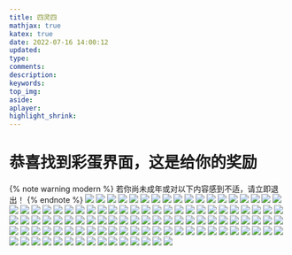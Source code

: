 ```yaml
---
title: 四灵四
mathjax: true
katex: true
date: 2022-07-16 14:00:12
updated:
type:
comments:
description:
keywords:
top_img:
aside:
aplayer:
highlight_shrink:
---
```


# 恭喜找到彩蛋界面，这是给你的奖励
{% note warning modern %}
若你尚未成年或对以下内容感到不适，请立即退出！
{% endnote %}
![](https://file.3dtuman.com/hentai/2021012722/thumb_0_425_f1ggshsx052.jpg)
![](https://file.3dtuman.com/hentai/20220623/thumb_0_425_frysovmi5am.jpg)
![](https://file.3dtuman.com/hentai/20220623/thumb_0_425_wghdn2og1da.jpg)
![](https://file.3dtuman.com/hentai/20220623/thumb_0_425_a3rxnphjzq5.jpg)
![](https://file.3dtuman.com/hentai/20220623/thumb_0_425_uaaiog2s5ht.jpg)
![](https://cdn.3dtuman.com/h/20220708/thumb_0_425_fmab5giuf03.jpg)
![](https://cdn.3dtuman.com/h/20220629/thumb_0_425_eiimfkbutyn.jpg)
![](https://cdn.3dtuman.com/h/20220621/thumb_0_425_cfwrhwpusc3.jpg)
![](https://cdn.3dtuman.com/h/20220613/thumb_0_425_p4tdjxwmq4o.jpg)
![](https://file.3dtuman.com/hentai/20220509/thumb_0_425_vkt1e504j3b.jpg)
![](https://cdn.3dtuman.com/h/20220610/thumb_0_425_ti4qwwxjitn.jpg)
![](https://file.3dtuman.com/hentai/20220509/thumb_0_425_dqk2pw0c2ro.jpg)
![](https://file.3dtuman.com/hentai/20220509/thumb_0_425_njc3kxlbvn2.jpg)
![](https://cdn.3dtuman.com/h/20220524/thumb_0_425_jglwrd4gi1s.jpg)
![](https://file.3dtuman.com/hentai/20220326/thumb_0_425_gizfyvfpm5n.jpg)
![](https://file.3dtuman.com/hentai/20220327/thumb_0_425_m0iyz4apo4b.jpg)
![](https://cdn.3dtuman.com/h/20220520/thumb_0_425_2hltq4kz5ni.jpg)
![](https://file.3dtuman.com/hentai/20220326/thumb_0_425_avq5dtfk5ws.jpg)
![](https://cdn.3dtuman.com/h/20220616/thumb_0_425_beaa3hpamv0.jpg)
![](https://cdn.3dtuman.com/h/20220419/thumb_0_425_yziahacffdo.jpg)
![](https://cdn.3dtuman.com/h/20220411/thumb_0_425_cghawvofxct.jpg)
![](https://cdn.3dtuman.com/h/20220317/thumb_0_425_hpmonparsmy.jpg)
![](https://cdn.3dtuman.com/h/20220311/thumb_0_425_b03ohcjpkom.jpg)
![](https://file.3dtuman.com/hentai/20220219/thumb_0_425_tby5r02foi1.jpg)
![](https://file.3dtuman.com/2019/0307/20190307081635539.jpg)
![](https://file.3dtuman.com/2021/0228/20210228090754894.jpg)
![](https://file.3dtuman.com/2018/0723/20180723113712426.jpg)
![](https://file.3dtuman.com/h/2019020420/thumb_222_0_sjakdkemq5z.jpg)
![](https://file.3dtuman.com/2019/1215/20191215070211953.jpg)
![](https://file.3dtuman.com/2018/0808/20180808093427759.jpg)
![](https://file.3dtuman.com/2019/0306/20190306091109871.jpg)
![](https://file.3dtuman.com/2018/0722/20180722021806489.jpg)
![](https://file.3dtuman.com/hentai/2020082003/thumb_0_425_2hof4za2e5g.jpg)
![](https://file.3dtuman.com/2019/0307/20190307103501868.jpg)
![](https://file.3dtuman.com/2019/0310/20190310102532256.jpg)
![](https://file.3dtuman.com/2018/0723/20180723120855157.jpg)
![](https://file.3dtuman.com/2018/0723/thumb_236_0_20180723121921709.jpg)
![](https://file.3dtuman.com/2018/0723/20180723122430972.jpg)
![](https://file.3dtuman.com/2019/1002/20191002043558704.jpg)
![](https://file.3dtuman.com/2018/0721/20180721115906797.jpg)
![](https://file.3dtuman.com/2018/0809/20180809101011547.jpg)
![](https://file.3dtuman.com/hentai/20220623/thumb_0_425_rgyedduygfs.jpg)
![](https://file.3dtuman.com/hentai/20220623/thumb_0_425_fmul4mqabxl.jpg)
![](https://file.3dtuman.com/hentai/20220623/thumb_0_425_a1wilsrtuer.jpg)
![](https://cdn.3dtuman.com/h/20220708/thumb_0_425_3zdf25vxlmt.jpg)
![](https://cdn.3dtuman.com/h/20220704/thumb_0_425_mphzhpzh0yb.jpg)
![](https://cdn.3dtuman.com/h/20220618/thumb_0_425_ahohz4tc4jx.jpg)
![](https://cdn.3dtuman.com/h/20220616/thumb_0_425_xixeows2icx.jpg)
![](https://cdn.3dtuman.com/h/20220614/thumb_0_425_g0ep1kg4grr.jpg)
![](https://cdn.3dtuman.com/h/20220613/thumb_0_425_bfnn1oudthy.jpg)
![](https://cdn.3dtuman.com/h/20220524/thumb_0_425_51g11x4iblp.jpg)
![](https://cdn.3dtuman.com/h/20220517/thumb_0_425_45awojeosps.jpg)
![](https://cdn.3dtuman.com/h/20220505/thumb_0_425_2hg1cimahlv.jpg)
![](https://cdn.3dtuman.com/h/20220501/thumb_0_425_lmx4rzed0gq.jpg)
![](https://cdn.3dtuman.com/h/20220426/thumb_0_425_vabdezyhszx.jpg)
![](https://cdn.3dtuman.com/h/20220426/thumb_0_425_5umm5hml3xw.jpg)
![](https://cdn.3dtuman.com/h/20220403/thumb_0_425_514wvrrfrws.jpg)
![](https://cdn.3dtuman.com/h/20220320/thumb_0_425_0014rw3gvjt.jpg)
![](https://file.3dtuman.com/hentai/20220219/thumb_0_425_vuhs2pcs12j.jpg)
![](https://cdn.3dtuman.com/h/20220206/thumb_0_425_b3svebwfb15.jpg)
![](https://cdn.3dtuman.com/h/20220129/thumb_0_425_2stodvkuii1.jpg)
![](https://cdn.3dtuman.com/h/20220129/thumb_0_425_erkjz2ooh5x.jpg)
![](https://cdn.3dtuman.com/h/20220129/thumb_0_425_341hcjl3xs4.jpg)
![](https://cdn.3dtuman.com/h/20220711/thumb_0_425_a5xgr155j3j.jpg)
![](https://cdn.3dtuman.com/h/20220711/thumb_0_425_judxu0b44yu.jpg)
![](https://file.3dtuman.com/hentai/20220623/thumb_0_425_ww4ldp105ob.jpg)
![](https://cdn.3dtuman.com/h/20220708/thumb_0_425_osk433rkzxl.jpg)
![](https://file.3dtuman.com/hentai/20220623/thumb_0_425_bthkkrmgzxk.jpg)
![](https://file.3dtuman.com/hentai/20220623/thumb_0_425_thncuknusud.jpg)
![](https://file.3dtuman.com/hentai/20220623/thumb_0_425_n44o3la3nwa.jpg)
![](https://file.3dtuman.com/hentai/20220623/thumb_0_425_qzn0bt4j0dh.jpg)
![](https://file.3dtuman.com/hentai/20220602/thumb_0_425_cv2mzldqydz.jpg)
![](https://cdn.3dtuman.com/h/20220613/thumb_0_425_10j0xr3pg4c.jpg)
![](https://file.3dtuman.com/hentai/20220509/thumb_0_425_ricsmldtsnx.jpg)
![](https://file.3dtuman.com/hentai/20220509/thumb_0_425_qbvvqt3wubh.jpg)
![](https://file.3dtuman.com/hentai/20220326/thumb_0_425_ntkfxyl4iiw.jpg)
![](https://file.3dtuman.com/hentai/20220326/thumb_0_425_aptc1uieih0.jpg)
![](https://file.3dtuman.com/hentai/20220219/thumb_0_425_orxgqhsjlte.jpg)
![](https://file.3dtuman.com/hentai/20220219/thumb_0_425_hqos1f0t254.jpg)
![](https://file.3dtuman.com/hentai/20220219/thumb_0_425_kppbrxfuuxz.jpg)
![](https://file.3dtuman.com/hentai/20220219/thumb_0_425_yqbzfxeetmw.jpg)
![](https://file.3dtuman.com/hentai/20220219/thumb_0_425_fqntutuqumh.jpg)
![](https://cdn.3dtuman.com/h/20220101/thumb_0_425_fvzgvvsx1yx.jpg)
![](https://file.3dtuman.com/hentai/20211224/thumb_0_425_tci1j52q5eo.jpg)
![](https://cdn.3dtuman.com/h/20211219/thumb_0_425_51u4qazyqde.jpg)
![](https://cdn.3dtuman.com/h/20211215/thumb_0_425_5pwkh1oylrt.jpg)
![](https://cdn.3dtuman.com/h/20220627/thumb_0_425_mnjzptu4f4h.jpg)
![](https://file.3dtuman.com/hentai/20220326/thumb_0_425_eqncmv30tfr.jpg)
![](https://file.3dtuman.com/hentai/20220326/thumb_0_425_pdeba2fqzcs.jpg)
![](https://file.3dtuman.com/hentai/20220325/thumb_0_425_4abcdzdmngo.jpg)
![](https://cdn.3dtuman.com/h/20220411/thumb_0_425_q1mdfxih3k1.jpg)
![](https://file.3dtuman.com/hentai/20210701/thumb_0_425_lclpsrmrn4i.jpg)
![](https://file.3dtuman.com/h/20210420/thumb_0_425_4l1dy4nvrry.jpg)
![](https://file.3dtuman.com/hentai/2021012818/thumb_0_425_jhd0oijg41i.jpg)
![](https://file.3dtuman.com/hentai/2021012722/thumb_0_425_sjdkrfl3oy5.jpg)
![](https://file.3dtuman.com/hentai/2021012721/thumb_0_425_rlkasj41ds3.jpg)
![](https://file.3dtuman.com/hentai/2021012723/thumb_0_425_kprwucpvufe.jpg)
![](https://file.3dtuman.com/hentai/2021012723/thumb_0_425_xdebtunhbr1.jpg)
![](https://file.3dtuman.com/hentai/2021012723/thumb_0_425_ffb1eqbu5kh.jpg)
![](https://file.3dtuman.com/hentai/2021012722/thumb_0_425_naagct44yzh.jpg)
![](https://file.3dtuman.com/hentai/2021012722/thumb_0_425_1v32oynk5se.jpg)
![](https://file.3dtuman.com/hentai/2021012721/thumb_0_425_vhvunbxjozr.jpg)
![](https://file.3dtuman.com/hentai/2021012723/thumb_0_425_fmbkcr0zpor.jpg)
![](https://file.3dtuman.com/hentai/2021012723/thumb_0_425_gpch2jhqigy.jpg)
![](https://file.3dtuman.com/hentai/2021012721/thumb_0_425_uaxtyckhqm4.jpg)
![](https://file.3dtuman.com/h/20210112/thumb_0_425_rfu1tnu1bpw.jpg)
![](https://file.3dtuman.com/h/2020120601/thumb_0_425_ehdbupxhwnu.jpg)
![](https://file.3dtuman.com/h/2020120315/thumb_0_425_z5gqhz1yfbv.jpg)